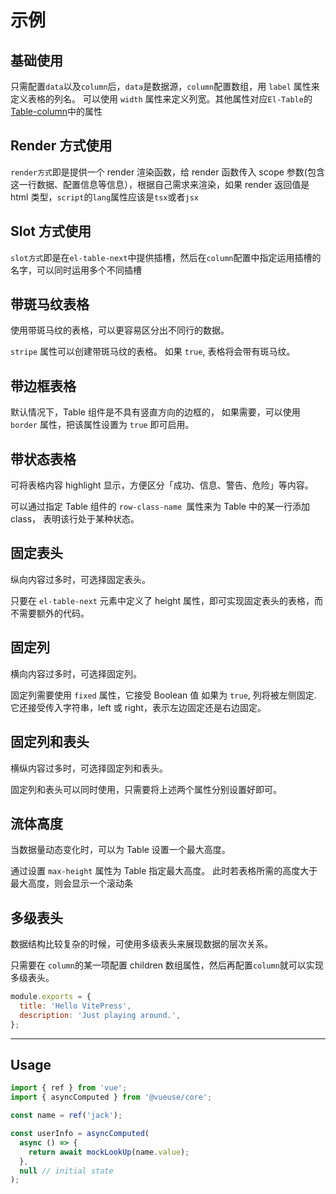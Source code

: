 # 示例

## 基础使用

只需配置`data`以及`column`后，`data`是数据源，`column`配置数组，用
`label` 属性来定义表格的列名。 可以使用
`width` 属性来定义列宽。其他属性对应`El-Table`的[Table-column](https://element-plus.gitee.io/zh-CN/component/table.html#table-column-attributes)中的属性

<BasicTable/>

## Render 方式使用

`render方式`即是提供一个 render 渲染函数，给 render 函数传入 scope 参数(包含这一行数据、配置信息等信息），根据自己需求来渲染，如果 render 返回值是 html 类型，`script`的`lang`属性应该是`tsx`或者`jsx`
<BasicRenderTable/>

## Slot 方式使用

`slot方式`即是在`el-table-next`中提供插槽，然后在`column`配置中指定运用插槽的名字，可以同时运用多个不同插槽
<BasicSlotTable/>

## 带斑马纹表格

使用带斑马纹的表格，可以更容易区分出不同行的数据。

`stripe` 属性可以创建带斑马纹的表格。 如果 `true`, 表格将会带有斑马纹。
<StripeTable/>

## 带边框表格

默认情况下，Table 组件是不具有竖直方向的边框的， 如果需要，可以使用 `border` 属性，把该属性设置为 `true` 即可启用。
<BorderTable/>

## 带状态表格

可将表格内容 highlight 显示，方便区分「成功、信息、警告、危险」等内容。

可以通过指定 Table 组件的 `row-class-name `属性来为 Table 中的某一行添加 class， 表明该行处于某种状态。
<StatusTable/>

## 固定表头

纵向内容过多时，可选择固定表头。

只要在 `el-table-next` 元素中定义了 height 属性，即可实现固定表头的表格，而不需要额外的代码。
<FixedHeaderTable/>

## 固定列

横向内容过多时，可选择固定列。

固定列需要使用 `fixed` 属性，它接受 Boolean 值 如果为 `true`, 列将被左侧固定. 它还接受传入字符串，left 或 right，表示左边固定还是右边固定。
<FixedColumnTable/>

## 固定列和表头

横纵内容过多时，可选择固定列和表头。

固定列和表头可以同时使用，只需要将上述两个属性分别设置好即可。
<FixedHeaderColumnTable/>

## 流体高度

当数据量动态变化时，可以为 Table 设置一个最大高度。

通过设置 `max-height` 属性为 Table 指定最大高度。 此时若表格所需的高度大于最大高度，则会显示一个滚动条

<FixedHeaderWithFluidTable/>

## 多级表头

数据结构比较复杂的时候，可使用多级表头来展现数据的层次关系。

只需要在 `column`的某一项配置 children 数组属性，然后再配置`column`就可以实现多级表头。
<GroupHeaderTable/>

```js
module.exports = {
  title: 'Hello VitePress',
  description: 'Just playing around.',
};
```

---

## Usage

```js
import { ref } from 'vue';
import { asyncComputed } from '@vueuse/core';

const name = ref('jack');

const userInfo = asyncComputed(
  async () => {
    return await mockLookUp(name.value);
  },
  null // initial state
);
```
